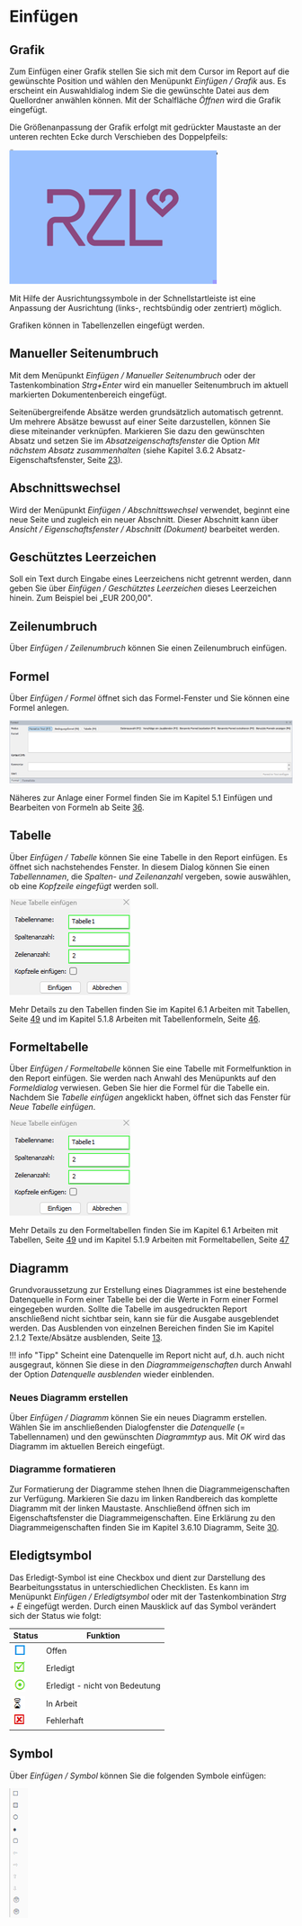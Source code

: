 # Einfügen

## Grafik

Zum Einfügen einer Grafik stellen Sie sich mit dem Cursor im Report auf die gewünschte Position und wählen den Menüpunkt *Einfügen / Grafik* aus. Es erscheint ein Auswahldialog indem Sie die gewünschte Datei aus dem Quellordner anwählen können. Mit der Schalfläche *Öffnen* wird die Grafik eingefügt.

Die Größenanpassung der Grafik erfolgt mit gedrückter Maustaste an der unteren rechten Ecke durch Verschieben des Doppelpfeils:

![Image](img/image83.png)

Mit Hilfe der Ausrichtungssymbole in der Schnellstartleiste ist eine Anpassung der Ausrichtung (links-, rechtsbündig oder zentriert) möglich.

Grafiken können in Tabellenzellen eingefügt werden.

## Manueller Seitenumbruch

Mit dem Menüpunkt *Einfügen / Manueller Seitenumbruch* oder der Tastenkombination *Strg+Enter* wird ein manueller Seitenumbruch im aktuell markierten Dokumentenbereich eingefügt.

Seitenübergreifende Absätze werden grundsätzlich automatisch getrennt. Um mehrere Absätze bewusst auf einer Seite darzustellen, können Sie diese miteinander verknüpfen. Markieren Sie dazu den gewünschten Absatz und setzen Sie im *Absatzeigenschaftsfenster* die Option *Mit nächstem Absatz zusammenhalten* (siehe Kapitel 3.6.2 Absatz-Eigenschaftsfenster, Seite [23](#absatz-eigenschaftsfenster))*.*

## Abschnittswechsel

Wird der Menüpunkt *Einfügen / Abschnittswechsel* verwendet, beginnt eine neue Seite und zugleich ein neuer Abschnitt. Dieser Abschnitt kann über *Ansicht / Eigenschaftsfenster / Abschnitt (Dokument)* bearbeitet werden.

## Geschütztes Leerzeichen

Soll ein Text durch Eingabe eines Leerzeichens nicht getrennt werden, dann geben Sie über *Einfügen / Geschütztes Leerzeichen* dieses Leerzeichen hinein. Zum Beispiel bei „EUR 200,00".

## Zeilenumbruch

Über *Einfügen / Zeilenumbruch* können Sie einen Zeilenumbruch einfügen.

## Formel

Über *Einfügen / Formel* öffnet sich das Formel-Fenster und Sie können eine Formel anlegen.

![Image](img/image84.png)

Näheres zur Anlage einer Formel finden Sie im Kapitel 5.1 Einfügen und Bearbeiten von Formeln ab Seite [36](#einfügen-und-bearbeiten-von-formeln).

## Tabelle

Über *Einfügen / Tabelle* können Sie eine Tabelle in den Report einfügen. Es öffnet sich nachstehendes Fenster. In diesem Dialog können Sie einen *Tabellennamen*, die *Spalten- und Zeilenanzahl* vergeben, sowie auswählen, ob eine *Kopfzeile eingefügt* werden soll.

![Image](img/image85.png)

Mehr Details zu den Tabellen finden Sie im Kapitel 6.1 Arbeiten mit Tabellen, Seite [49](#arbeiten-mit-tabellen) und im Kapitel 5.1.8 Arbeiten mit Tabellenformeln, Seite [46](#arbeiten-mit-tabellenformeln).

## Formeltabelle

Über *Einfügen / Formeltabelle* können Sie eine Tabelle mit Formelfunktion in den Report einfügen. Sie werden nach Anwahl des Menüpunkts auf den *Formeldialog* verwiesen. Geben Sie hier die Formel für die Tabelle ein. Nachdem Sie *Tabelle einfügen* angeklickt haben, öffnet sich das Fenster für *Neue Tabelle einfügen*.

![Image](img/image85.png)

Mehr Details zu den Formeltabellen finden Sie im Kapitel 6.1 Arbeiten mit Tabellen, Seite [49](#arbeiten-mit-tabellen) und im Kapitel 5.1.9 Arbeiten mit Formeltabellen, Seite [47](#arbeiten-mit-formeltabellen) 

## Diagramm

Grundvoraussetzung zur Erstellung eines Diagrammes ist eine bestehende Datenquelle in Form einer Tabelle bei der die Werte in Form einer Formel eingegeben wurden. Sollte die Tabelle im ausgedruckten Report anschließend nicht sichtbar sein, kann sie für die Ausgabe ausgeblendet werden. Das Ausblenden von einzelnen Bereichen finden Sie im Kapitel 2.1.2 Texte/Absätze ausblenden, Seite [13](#texteabsätze-ausblenden).

!!! info "Tipp"
    Scheint eine Datenquelle im Report nicht auf, d.h. auch nicht ausgegraut, können Sie diese in den *Diagrammeigenschaften* durch Anwahl der Option *Datenquelle ausblenden* wieder einblenden.

### Neues Diagramm erstellen

Über *Einfügen / Diagramm* können Sie ein neues Diagramm erstellen. Wählen Sie im anschließenden Dialogfenster die *Datenquelle* (= Tabellennamen) und den gewünschten *Diagrammtyp* aus. Mit *OK* wird das Diagramm im aktuellen Bereich eingefügt.

### Diagramme formatieren

Zur Formatierung der Diagramme stehen Ihnen die Diagrammeigenschaften zur Verfügung. Markieren Sie dazu im linken Randbereich das komplette Diagramm mit der linken Maustaste. Anschließend öffnen sich im Eigenschaftsfenster die Diagrammeigenschaften. Eine Erklärung zu den Diagrammeigenschaften finden Sie im Kapitel 3.6.10 Diagramm, Seite [30](#diagramm-eigenschaftsfenster).

## Eledigtsymbol

Das Erledigt-Symbol ist eine Checkbox und dient zur Darstellung des Bearbeitungsstatus in unterschiedlichen Checklisten. Es kann im Menüpunkt *Einfügen / Erledigtsymbol* oder mit der Tastenkombination *Strg + E* eingefügt werden. Durch einen Mausklick auf das Symbol verändert sich der Status wie folgt:

| Status                    | Funktion                       |
| ------------------------- | ------------------------------ |
| ![Image](img/image86.png) | Offen                          |
| ![Image](img/image87.png) | Erledigt                       |
| ![Image](img/image88.png) | Erledigt - nicht von Bedeutung |
| ![Image](img/image89.png) | In Arbeit                      |
| ![Image](img/image90.png) | Fehlerhaft                     |

## Symbol

Über *Einfügen / Symbol* können Sie die folgenden Symbole einfügen:

![Image](img/image91.png)